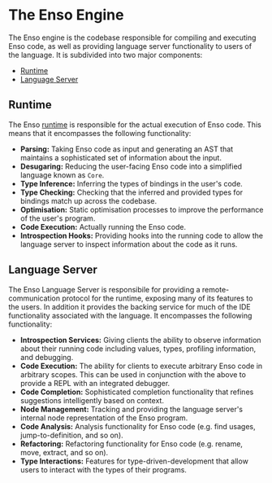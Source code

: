 # The Enso Engine
The Enso engine is the codebase responsible for compiling and executing Enso
code, as well as providing language server functionality to users of the 
language. It is subdivided into two major components:

- [Runtime](#runtime)
- [Language Server](#language-server)

## Runtime
The Enso [runtime](/runtime) is responsible for the actual execution of Enso
code. This means that it encompasses the following functionality:

- **Parsing:** Taking Enso code as input and generating an AST that maintains a
  sophisticated set of information about the input.
- **Desugaring:** Reducing the user-facing Enso code into a simplified language
  known as `Core`.
- **Type Inference:** Inferring the types of bindings in the user's code.
- **Type Checking:** Checking that the inferred and provided types for bindings
  match up across the codebase.
- **Optimisation:** Static optimisation processes to improve the performance of
  the user's program.
- **Code Execution:** Actually running the Enso code.
- **Introspection Hooks:** Providing hooks into the running code to allow the
  language server to inspect information about the code as it runs.

## Language Server
The Enso Language Server is responsibile for providing a remote-communication
protocol for the runtime, exposing many of its features to the users. In
addition it provides the backing service for much of the IDE functionality
associated with the language. It encompasses the following functionality:

- **Introspection Services:** Giving clients the ability to observe information
  about their running code including values, types, profiling information, and
  debugging.
- **Code Execution:** The ability for clients to execute arbitrary Enso code in
  arbitrary scopes. This can be used in conjunction with the above to provide
  a REPL with an integrated debugger.
- **Code Completion:** Sophisticated completion functionality that refines
  suggestions intelligently based on context.
- **Node Management:** Tracking and providing the language server's internal
  node representation of the Enso program.
- **Code Analysis:** Analysis functionality for Enso code (e.g. find usages,
  jump-to-definition, and so on).
- **Refactoring:** Refactoring functionality for Enso code (e.g. rename, move,
  extract, and so on).
- **Type Interactions:** Features for type-driven-development that allow users
  to interact with the types of their programs.
